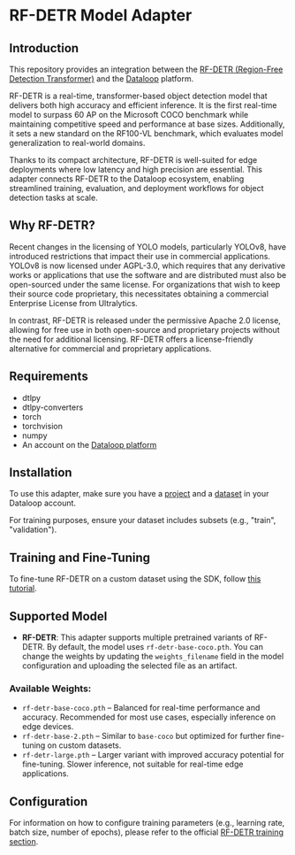 # RF-DETR Model Adapter

## Introduction

This repository provides an integration between the [RF-DETR (Region-Free Detection Transformer)](https://github.com/IDEA-Research/RFDet) and the [Dataloop](https://dataloop.ai/) platform.

RF-DETR is a real-time, transformer-based object detection model that delivers both high accuracy and efficient inference. It is the first real-time model to surpass 60 AP on the Microsoft COCO benchmark while maintaining competitive speed and performance at base sizes. Additionally, it sets a new standard on the RF100-VL benchmark, which evaluates model generalization to real-world domains.

Thanks to its compact architecture, RF-DETR is well-suited for edge deployments where low latency and high precision are essential. This adapter connects RF-DETR to the Dataloop ecosystem, enabling streamlined training, evaluation, and deployment workflows for object detection tasks at scale.

## Why RF-DETR?

Recent changes in the licensing of YOLO models, particularly YOLOv8, have introduced restrictions that impact their use in commercial applications. YOLOv8 is now licensed under AGPL-3.0, which requires that any derivative works or applications that use the software and are distributed must also be open-sourced under the same license. For organizations that wish to keep their source code proprietary, this necessitates obtaining a commercial Enterprise License from Ultralytics.

In contrast, RF-DETR is released under the permissive Apache 2.0 license, allowing for free use in both open-source and proprietary projects without the need for additional licensing. RF-DETR offers a license-friendly alternative for commercial and proprietary applications.

## Requirements

- dtlpy  
- dtlpy-converters  
- torch  
- torchvision  
- numpy  
- An account on the [Dataloop platform](https://console.dataloop.ai/)

## Installation

To use this adapter, make sure you have a [project](https://developers.dataloop.ai/tutorials/getting_started/sdk_overview/chapter/#to-create-a-new-project) and a [dataset](https://developers.dataloop.ai/tutorials/data_management/datasets_and_versioning/chapter) in your Dataloop account.

For training purposes, ensure your dataset includes subsets (e.g., "train", "validation").

## Training and Fine-Tuning

To fine-tune RF-DETR on a custom dataset using the SDK, follow [this tutorial](https://developers.dataloop.ai/tutorials/model_management).

## Supported Model

- **RF-DETR**: This adapter supports multiple pretrained variants of RF-DETR. By default, the model uses `rf-detr-base-coco.pth`. You can change the weights by updating the `weights_filename` field in the model configuration and uploading the selected file as an artifact.

### Available Weights:

- `rf-detr-base-coco.pth` – Balanced for real-time performance and accuracy. Recommended for most use cases, especially inference on edge devices.
- `rf-detr-base-2.pth` – Similar to `base-coco` but optimized for further fine-tuning on custom datasets.
- `rf-detr-large.pth` – Larger variant with improved accuracy potential for fine-tuning. Slower inference, not suitable for real-time edge applications.


## Configuration

For information on how to configure training parameters (e.g., learning rate, batch size, number of epochs), please refer to the official [RF-DETR training section](https://github.com/roboflow/rf-detr/blob/develop/README.md#training).
